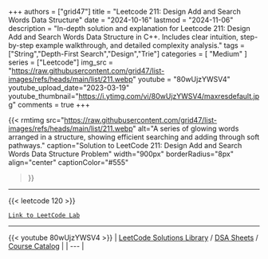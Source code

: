 
+++
authors = ["grid47"]
title = "Leetcode 211: Design Add and Search Words Data Structure"
date = "2024-10-16"
lastmod = "2024-11-06"
description = "In-depth solution and explanation for Leetcode 211: Design Add and Search Words Data Structure in C++. Includes clear intuition, step-by-step example walkthrough, and detailed complexity analysis."
tags = ["String","Depth-First Search","Design","Trie"]
categories = [
    "Medium"
]
series = ["Leetcode"]
img_src = "https://raw.githubusercontent.com/grid47/list-images/refs/heads/main/list/211.webp"
youtube = "80wUjzYWSV4"
youtube_upload_date="2023-03-19"
youtube_thumbnail="https://i.ytimg.com/vi/80wUjzYWSV4/maxresdefault.jpg"
comments = true
+++


{{< rmtimg 
    src="https://raw.githubusercontent.com/grid47/list-images/refs/heads/main/list/211.webp" 
    alt="A series of glowing words arranged in a structure, showing efficient searching and adding through soft pathways."
    caption="Solution to LeetCode 211: Design Add and Search Words Data Structure Problem"
    width="900px"
    borderRadius="8px"
    align="center" 
    captionColor="#555"
>}}
---
{{< leetcode 120 >}}

[`Link to LeetCode Lab`](https://leetcode.com/problems/design-add-and-search-words-data-structure/description/)

---
{{< youtube 80wUjzYWSV4 >}}
| [LeetCode Solutions Library](https://grid47.xyz/leetcode/) / [DSA Sheets](https://grid47.xyz/sheets/) / [Course Catalog](https://grid47.xyz/courses/) |
| --- |
